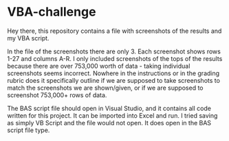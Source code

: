 # VBA-challenge

Hey there, this repository contains a file with screenshots of the results and my VBA script. 

In the file of the screenshots there are only 3. Each screenshot shows rows 1-27 and columns A-R. I only included screenshots of the tops of the results because there are over 753,000 worth of data - taking individual screenshots seems incorrect. Nowhere in the instructions or in the grading rubric does it specifically outline if we are supposed to take screenshots to match the screenshots we are shown/given, or if we are supposed to screenshot 753,000+ rows of data.

The BAS script file should open in Visual Studio, and it contains all code written for this project. It can be imported into Excel and run. I tried saving as simply VB Script and the file would not open. It does open in the BAS script file type. 

